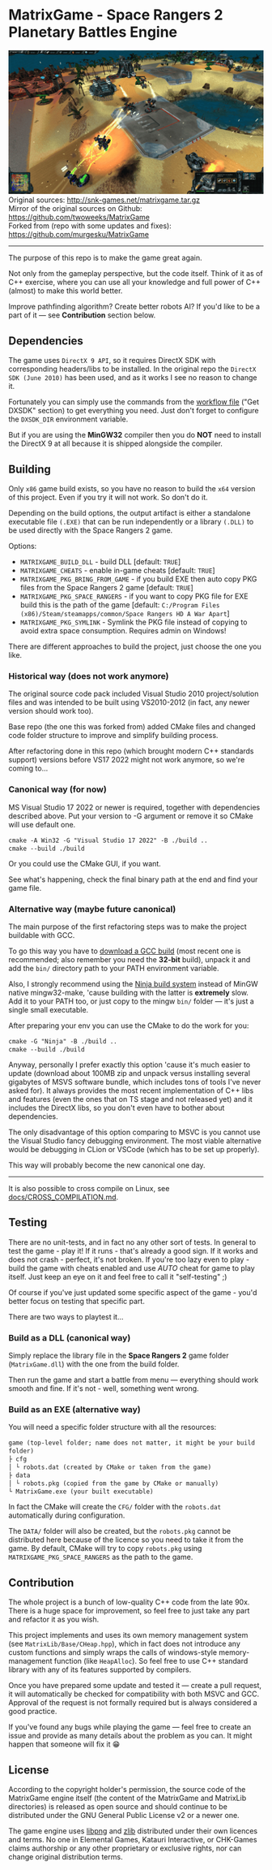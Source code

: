 # MatrixGame - Space Rangers 2 Planetary Battles Engine

![image](docs/image.png)
Original sources: http://snk-games.net/matrixgame.tar.gz<br>
Mirror of the original sources on Github: https://github.com/twoweeks/MatrixGame<br>
Forked from (repo with some updates and fixes): https://github.com/murgesku/MatrixGame

---

The purpose of this repo is to make the game great again.

Not only from the gameplay perspective, but the code itself. Think of it as of C++ exercise, where you can use all your knowledge and full power of C++ (almost) to make this world better.

Improve pathfinding algorithm? Create better robots AI? If you'd like to be a part of it — see **Contribution** section below.

## Dependencies
The game uses `DirectX 9 API`, so it requires DirectX SDK with corresponding headers/libs to be installed. 
In the original repo the `DirectX SDK (June 2010)` has been used, and as it works I see no reason to change it.

Fortunately you can simply use the commands from the [workflow file](https://github.com/vladislavrv/MatrixGame/blob/ae6bf8ef127642e9a3d82825a5d05fa867a83808/.github/workflows/win-build.yml) ("Get DXSDK" section) to get everything you need. Just don't forget to configure the `DXSDK_DIR` environment variable.

But if you are using the **MinGW32** compiler then you do **NOT** need to install the DirectX 9 at all because it is shipped alongside the compiler.

## Building

Only `x86` game build exists, so you have no reason to build the `x64` version of this project. Even if you try it will not work. So don't do it.

Depending on the build options, the output artifact is either a standalone executable file `(.EXE)` that can be run independently or a library `(.DLL)` to be used directly with the Space Rangers 2 game.

Options:
- `MATRIXGAME_BUILD_DLL` - build DLL [default: `TRUE`]<br>
- `MATRIXGAME_CHEATS` - enable in-game cheats [default: `TRUE`]
- `MATRIXGAME_PKG_BRING_FROM_GAME` - if you build EXE then auto copy PKG files from the Space Rangers 2 game [default: `TRUE`]
- `MATRIXGAME_PKG_SPACE_RANGERS` - if you want to copy PKG file for EXE build this is the path of the game [default: `C:/Program Files (x86)/Steam/steamapps/common/Space Rangers HD A War Apart`]
- `MATRIXGAME_PKG_SYMLINK` - Symlink the PKG file instead of copying to avoid extra space consumption. Requires admin on Windows! 

There are different approaches to build the project, just choose the one you like.

### Historical way (does not work anymore)
The original source code pack included Visual Studio 2010 project/solution files and was intended to be built using VS2010-2012 (in fact, any newer version should work too).

Base repo (the one this was forked from) added CMake files and changed code folder structure to improve and simplify building process.

After refactoring done in this repo (which brought modern C++ standards support) versions before VS17 2022 might not work anymore, so we're coming to...

### Canonical way (for now)
MS Visual Studio 17 2022 or newer is required, together with dependencies described above. Put your version to -G argument or remove it so CMake will use default one.

    cmake -A Win32 -G "Visual Studio 17 2022" -B ./build ..
    cmake --build ./build

Or you could use the CMake GUI, if you want.

See what's happening, check the final binary path at the end and find your game file.

### Alternative way (maybe future canonical)
The main purpose of the first refactoring steps was to make the project buildable with GCC.

To go this way you have to [download a GCC build](https://winlibs.com/) (most recent one is recommended; also remember you need the **32-bit** build), unpack it and add the `bin/` directory path to your PATH environment variable.

Also, I strongly recommend using the [Ninja build system](https://ninja-build.org/) instead of MinGW native mingw32-make, 'cause building with the latter is __extremely__ slow. Add it to your PATH too, or just copy to the mingw `bin/` folder — it's just a single small executable.

After preparing your env you can use the CMake to do the work for you:

    cmake -G "Ninja" -B ./build ..
    cmake --build ./build

Anyway, personally I prefer exactly this option 'cause it's much easier to update 
(download about 100MB zip and unpack versus installing several gigabytes of MSVS software bundle, which includes tons of tools I've never asked for).
It always provides the most recent implementation of C++ libs and features (even the ones that on TS stage and not released yet) and it includes the DirectX libs, so you don't even have to bother about dependencies.

The only disadvantage of this option comparing to MSVC is you cannot use the Visual Studio fancy debugging environment.
The most viable alternative would be debugging in CLion or VSCode (which has to be set up properly). 

This way will probably become the new canonical one day.

---

It is also possible to cross compile on Linux, see [docs/CROSS_COMPILATION.md](docs/CROSS_COMPILATION.md).

## Testing

There are no unit-tests, and in fact no any other sort of tests. In general to test the game - play it! If it runs - that's already a good sign. If it works and does not crash - perfect, it's not broken. If you're too lazy even to play - build the game with cheats enabled and use _AUTO_ cheat for game to play itself. Just keep an eye on it and feel free to call it "self-testing" ;)

Of course if you've just updated some specific aspect of the game - you'd better focus on testing that specific part.

There are two ways to playtest it...

### Build as a DLL (canonical way)

Simply replace the library file in the **Space Rangers 2** game folder (`MatrixGame.dll`) with the one from the build folder.

Then run the game and start a battle from menu — everything should work smooth and fine. If it's not - well, something went wrong.  

### Build as an EXE (alternative way)

You will need a specific folder structure with all the resources:
```
game (top-level folder; name does not matter, it might be your build folder)
├ cfg
│ └ robots.dat (created by CMake or taken from the game)
├ data
│ └ robots.pkg (copied from the game by CMake or manually)
└ MatrixGame.exe (your built executable)
```
In fact the CMake will create the `CFG/` folder with the `robots.dat` automatically during configuration. 

The `DATA/` folder will also be created, but the `robots.pkg` cannot be distributed here because of the licence so you need to take it from the game.
By default, CMake will try to copy `robots.pkg` using `MATRIXGAME_PKG_SPACE_RANGERS` as the path to the game.

## Contribution
The whole project is a bunch of low-quality C++ code from the late 90x. There is a huge space for improvement, so feel free to just take any part and refactor it as you wish.

This project implements and uses its own memory management system (see `MatrixLib/Base/CHeap.hpp`), which in fact does not introduce any custom functions and simply wraps the calls of windows-style memory-management function (like `HeapAlloc`). So feel free to use C++ standard library with any of its features supported by compilers.

Once you have prepared some update and tested it — create a pull request, it will automatically be checked for compatibility with both MSVC and GCC. Approval of the request is not formally required but is always considered a good practice.

If you've found any bugs while playing the game — feel free to create an issue and provide as many details about the problem as you can. It might happen that someone will fix it :grin:

## License
According to the copyright holder's permission, the source code of the MatrixGame engine itself (the content of the MatrixGame and MatrixLib directories) is released as open source and should continue to be distributed under the GNU General Public License v2 or a newer one.

The game engine uses [libpng](https://github.com/glennrp/libpng/) and [zlib](https://github.com/madler/zlib) distributed under their own licences and terms. No one in Elemental Games, Katauri Interactive, or CHK-Games claims authorship or any other proprietary or exclusive rights, nor can change original distribution terms.

